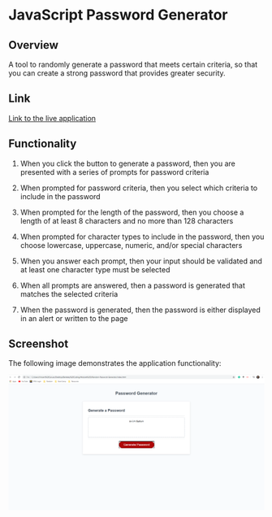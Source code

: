 # JavaScript Password Generator

## Overview
A tool to randomly generate a password that meets certain criteria,
so that you can create a strong password that provides greater security.

## Link
[Link to the live application](https://vcaruso0923.github.io/Random-Password-Generator/)

## Functionality

1. When you click the button to generate a password,
then you are presented with a series of prompts for password criteria

2. When prompted for password criteria,
then you select which criteria to include in the password

3. When prompted for the length of the password,
then you choose a length of at least 8 characters and no more than 128 characters

4. When prompted for character types to include in the password,
then you choose lowercase, uppercase, numeric, and/or special characters

5. When you answer each prompt,
then your input should be validated and at least one character type must be selected

6. When all prompts are answered,
then a password is generated that matches the selected criteria

7. When the password is generated,
then the password is either displayed in an alert or written to the page

## Screenshot

The following image demonstrates the application functionality:

![password generator screenshot](./assets/images/Screenshot.PNG)

